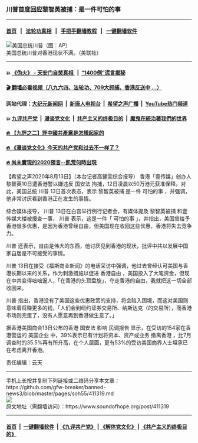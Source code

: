 ### 川普首度回应黎智英被捕：是一件可怕的事
------------------------

#### [首页](https://github.com/gfw-breaker/banned-news3/blob/master/README.md) &nbsp;&nbsp;|&nbsp;&nbsp; [法轮功真相](https://github.com/begood0513/basic/blob/master/README.md)  &nbsp;&nbsp;|&nbsp;&nbsp; [手把手翻墙教程](https://github.com/gfw-breaker/guides/wiki)  &nbsp;&nbsp;|&nbsp;&nbsp; [一键翻墙软件](https://github.com/gfw-breaker/nogfw/blob/master/README.md)  



<div><img alt="美国总统川普（图：AP）" src="https://img.soundofhope.org/2020-07/chuanpu7-1595579724802.png"/>
<br/><figcaption class="caption">
 美国总统川普对香港现状不满。（美联社）
</figcaption></div><hr/>

#### 💥 [《伪火》 - 天安门自焚真相 ](http://141.164.51.119:10000/videos/blog/weihuo.html)&nbsp; |&nbsp; [“1400例”谎言揭秘  ](http://141.164.51.119:10000/videos/blog/jiexi1400.html)

#### [ 🎬  翻墙必看视频（八九六四、法轮功、709大抓捕、香港反送中 ...）](https://github.com/gfw-breaker/links/blob/master/banned.md)

#### 网站代理：[大纪元新闻网](http://167.172.10.89:10080/gb/) &nbsp;|&nbsp; [新唐人电视台](http://167.172.10.89:8808/gb/) &nbsp;|&nbsp; [希望之声广播](http://167.172.10.89/radio.html) &nbsp;|&nbsp; [YouTube热门频道](http://158.247.203.241/youtube.html)

#### 💥 [九评共产党](http://141.164.51.119:10000/videos/res/jiuping/)&nbsp; |&nbsp; [漫谈党文化](http://141.164.51.119:10000/videos/res/mtdwh/)&nbsp; |&nbsp; [共产主义的终极目的](http://141.164.51.119:10000/videos/res/zjmd/)&nbsp; |&nbsp; [魔鬼在統治著我們的世界](http://141.164.51.119:10000/videos/res/TheSpecter/)  

#### [ 🔥  【九評之二】評中國共產黨是怎樣起家的](http://141.164.51.119:10000/videos/news/../res/jiuping/index.html)

#### [ 🔥  《漫谈党文化》今天的共产党和过去不一样了？](http://141.164.51.119:10000/videos/news/../res/mtdwh/index.html)

#### [ 🔥  尚未實現的2020預言--飢荒何時出現](http://141.164.51.119:10000/videos/news/starvation.html)

<div><div class="Content__Wrapper sc-1bvya0-0 grZQxZ">
 <p class="meta-top">
  <span class="meta">
   【希望之声2020年8月13日】（本台记者高健雯综合报导）
  </span>
  香港「壹传媒」创办人黎智英10日遭香港警以嫌违反
  <ok href="/term/99050">
   国安法
  </ok>
  拘捕，12日凌晨以50万港元获准保释。对此，美国总统
  <ok href="/term/1041">
   川普
  </ok>
  13日首次表态，表示
  <ok href="/term/346777">
   黎智英被捕
  </ok>
  是一件
  <ok href="/term/350437">
   可怕的事
  </ok>
  ，并强调，他非常讨厌看到香港正在发生的事情。
 </p>
 <p>
  综合媒体报导，
  <ok href="/term/1041">
   川普
  </ok>
  13日在白宫举行例行记者会，有媒体提及
  <ok href="/term/346777">
   黎智英被捕
  </ok>
  和壹传媒大楼被搜查一事，
  <ok href="/term/1041">
   川普
  </ok>
  表示，这是一件「
  <ok href="/term/350437">
   可怕的事
  </ok>
  」，并指出，美国曾给予香港很多优惠，是因为香港曾经自由，但美国现在收回这些优惠，香港将失去竞争力。
 </p>
 <div class="AD_Embed__Wrap-sc-1xslmin-0 igMuqX module desktop">
  <div>
  </div>
 </div>
 <p>
  <ok href="/term/1041">
   川普
  </ok>
  还表示，自由是伟大的东西，他讨厌见到香港的现状，批评中共以发展中国家自居是不可接受的事情。
 </p>
 <p>
  <ok href="/term/1041">
   川普
  </ok>
  13日在接受《福斯商业新闻》的电话采访中强调，他过去曾经认可美国与香港长期以来的关系，作为刺激措施以促进
  <ok href="/term/17676">
   香港自由
  </ok>
  ，美国投入了大笔资金，但现在中共变得咄咄逼人，「在香港的头顶盘旋」，夺走香港的自由，我就把这一切全部收回来。
 </p>
 <p>
  <ok href="/term/1041">
   川普
  </ok>
  指出，香港没有了美国这些优惠政策的支持，将会陷入困境，而这对美国则意味着将赚更多的钱，「人们会到纽约证券交易所、纳斯达克（的交易所），而香港市场则完蛋了，没有人愿意再到香港做生意了。」
 </p>
 <p>
  据香港美国商会13日公布的香港
  <ok href="/term/99050">
   国安法
  </ok>
  影响
  <ok href="/term/350440">
   民调报告
  </ok>
  显示，在受访的154家在香港营运的
  <ok href="/term/19414">
   美国企业
  </ok>
  中，39%表示已有计划将资本、资产或业务
  <ok href="/term/174947">
   撤离香港
  </ok>
  ，比7月调查时的35.5%再有所升高，在个人层面，更有53%的受访美国商界人士坦承已在考虑离开香港。
 </p>
 <p class="meta-btm">
  责任编辑：云天
 </p>
</div>
</div>
<hr/>
手机上长按并复制下列链接或二维码分享本文章：<br/>
https://github.com/gfw-breaker/banned-news3/blob/master/pages/soh55/411319.md <br/>
<a href='https://github.com/gfw-breaker/banned-news3/blob/master/pages/soh55/411319.md'><img src='https://github.com/gfw-breaker/banned-news3/blob/master/pages/soh55/411319.md.png'/></a> <br/>
原文地址（需翻墙访问）：https://www.soundofhope.org/post/411319


------------------------
#### [首页](https://github.com/gfw-breaker/banned-news3/blob/master/README.md) &nbsp;|&nbsp; [一键翻墙软件](https://github.com/gfw-breaker/nogfw/blob/master/README.md) &nbsp;| [《九评共产党》](https://github.com/gfw-breaker/9ping.md/blob/master/README.md#九评之一评共产党是什么) | [《解体党文化》](https://github.com/gfw-breaker/jtdwh.md/blob/master/README.md) | [《共产主义的终极目的》](https://github.com/gfw-breaker/gczydzjmd.md/blob/master/README.md)


<img src='http://gfw-breaker.win/banned-news3/pages/soh55/411319.md' width='0px' height='0px'/>